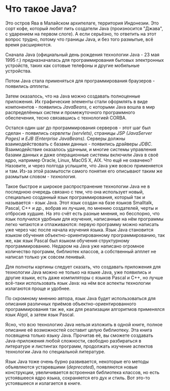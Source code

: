 # Что такое Java?

Это остров Ява в Малайском архипелаге, территория Индонезии. Это сорт кофе, который любят пить создатели Java (произносится "Джава", с ударением на первом слоге). А если серьёзно, то ответить на этот вопрос трудно, потому что границы Java, и без того размытые, всё время расширяются.

Сначала Java (официальный день рождения технологии Java - 23 мая 1995 г.) предназначалась для программирования бытовых электронных устройств, таких как сотовые телефоны и другие мобильные устройства.

Потом Java стала применяться для программирования браузеров - появились _апплеты_.

Затем оказалось, что на Java можно создавать полноценные приложения. Их графические элементы стали оформлять в виде компонентов - появились _JavaBeans_, с которыми Java вошла в мир распределённых систем и промежуточного программного обеспечения, тесно связавшись с технологией CORBA.

Остался один шаг до программирования серверов - этот шаг был сделан - появились _сервлеты (servlets)_, страницы _JSP (JavaServer Pages)_ и _EJB (Enterprise JavaBeans)_. Серверы должны взаимодействовать с базами данных - появились драйверы _JDBC_. Взаимодействие оказалось удачным, и многие системы управления базами данных и даже операционные системы включили Java в своё ядро, например Oracle, Linux, MacOS X, AIX. Что ещё не охвачено? Назовите, и через полгода услышите, что Java уже вовсю применяется и там. Из-за этой размытости самого понятия его описывают таким же размытым словом - _технология_.

Такое быстрое и широкое распространение технологии Java не в последнюю очередь связано с тем, что она использует новый, специально созданный язык программирования, который так и называется - язык Java. Этот язык создан на базе языков Smalltalk, Pascal, C++ и др., вобрав их лучшие, по мнению создателей, черты и отбросив худшие. На это счёт есть разные мнения, но бесспорно, что язык получился удобным для изучения, написанные на нём программы легко читаются и отлаживаются: первую программу можно написать уже через час после начала изучения языка. Язык Java становится языком обучения объектно-ориентированному программированию, так же, как язык Pascal был языком обучения структурному программированию. Недаром на Java уже написано огромное количество программ, библиотек классов, а собственный апплет не написал только уж совсем ленивый.

Для полноты картины следует сказать, что создавать приложения для технологии Java можно не только на языке Java, уже появились и другие языки, есть даже компиляторы с языков Pascal и C++, но лучше всё-таки использовать язык Java: на нём все аспекты технологии излагаются проще и удобнее.

По скромному мнению автора, язык Java будет использоваться для описания различных приёмов объектно-ориентированного программирования так же, как для реализации алгоритмов применялся язык Algol, а затем язык Pascal.

Ясно, что всю технологию Java нельзя изложить в одной книге, полное описание её возможностей составит целую библиотеку. Эта книга посвящена только языку Java. Прочитав её, вы сможете создавать Java-приложения любой сложности, свободно разбираться в литературе и листингах программ, продолжать изучение аспектов технологии Java по специальной литературе.

Язык Java тоже очень бурно развивается, некоторые его методы объявляются устаревшими (_deprecated_), появляются новые конструкции, увеличивается встроенная библиотека классов, но есть устоявшееся ядро языка, сохраняется его дух и стиль. Вот это-то устоявшееся и излагается в книге.